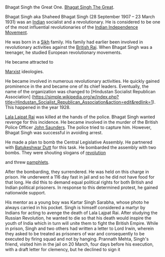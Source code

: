 

Bhagat Singh the Great One.
[Bhagat Singh The Great](http://freeindia.org/biographies/freedomfighters/bhagathsingh/index.htm).

Bhagat Singh aka Shaheed Bhagat Singh (28 September 1907 – 23 March 1931) was an 
[Indian](https://simple.wikipedia.org/wiki/India) socialist and a revolutionary. 
He is considered to be one of the most influential revolutionaries of the 
[Indian Independence Movement](https://simple.wikipedia.org/wiki/Indian_independence_movement).

He was born in a [Sikh](https://simple.wikipedia.org/wiki/Sikh) family. 
His family had earlier been involved in revolutionary activities against the 
[British Raj](https://simple.wikipedia.org/wiki/Sikh). 
When Bhagat Singh was a teenager, he studied European revolutionary movements.

He became attracted to

[Marxist](https://simple.wikipedia.org/wiki/Marxist) ideologies.

He became involved in numerous revolutionary activities. He quickly gained prominence in the 
 and became one of its chief leaders. Eventually, the name of the organization was changed to
 [Hindustan Socialist Republican Association]
 (https://simple.wikipedia.org/w/index.php?title=Hindustan_Socialist_Republican_Association&action=edit&redlink=1).
 This happened in the year 1928.

[Lala Lajpat Rai](https://simple.wikipedia.org/w/index.php?title=Lala_Lajpat_Rai&action=edit&redlink=1) 
was killed at the hands of the police. 
Bhagat Singh wanted revenge for this incidence. 
He became involved in the murder of the British Police Officer 
[John Saunders](https://simple.wikipedia.org/w/index.php?title=John_Saunders&action=edit&redlink=1).
 The police tried to capture him. However, Bhagat Singh was successful in avoiding arrest.

He made a plan to bomb the Central Legislative Assembly.
He partnered with [Batukeshwar Dutt](https://simple.wikipedia.org/wiki/Batukeshwar_Dutt) for this task.
 He bombarded the assembly with two bombs. 
 They were shouting slogans of [revolution](https://simple.wikipedia.org/wiki/Revolution) 

 and threw [pamphlets](https://simple.wikipedia.org/wiki/Pamphlet).

After the bombarding, they surrendered. He was held on this charge in prison. 
He underwent a 116 day fast in jail and so he did not have food for that long. 
He did this to demand equal political rights for both British and Indian political prisoners.
 In response to this determined protest, he gained nationwide support.

His mentor as a young boy was Kartar Singh Sarabha, whose photo he always carried in his pocket.
Singh is himself considered a martyr by Indians for acting to avenge the death of Lala Lajpat Rai.
 After studying the Russian Revolution, he wanted to die so that his death would inspire the youth 
 of India which in turn will unite them to fight the British Empire. 
 While in prison, Singh and two others had written a letter to Lord Irwin, wherein they asked 
 to be treated as prisoners of war and consequently to be executed by firing squad and not by hanging.
Prannath Mehta, Singh's friend, visited him in the jail on 20 March, four days before his execution, 
with a draft letter for clemency, but he declined to sign it
